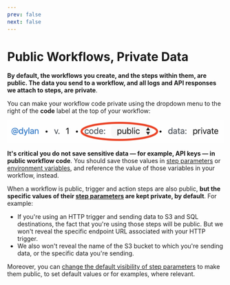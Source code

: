 ```yaml
---
prev: false
next: false
---
```


# Public Workflows, Private Data

**By default, the workflows you create, and the steps within them, are public. The data you send to a workflow, and all logs and API responses we attach to steps, are private**.

You can make your workflow code private using the dropdown menu to the right of the **code** label at the top of your workflow:

<div>
<img alt="Workflow visibility toggle" src="./images/toggle-workflow-visibility.png">
</div>

**It's critical you do not save sensitive data — for example, API keys — in public workflow code**. You should save those values in [step parameters](/workflows/steps/#passing-data-to-steps-step-parameters) or [environment variables](/environment-variables/), and reference the value of those variables in your workflow, instead.

When a workflow is public, trigger and action steps are also public, **but the specific values of their [step parameters](/workflows/steps/#passing-data-to-steps-step-parameters) are kept private, by default**. For example:

- If you're using an HTTP trigger and sending data to S3 and SQL destinations, the fact that you're using those steps will be public. But we won't reveal the specific endpoint URL associated with your HTTP trigger.
- We also won't reveal the name of the S3 bucket to which you're sending data, or the specific data you're sending.

Moreover, you can [change the default visibility of step parameters](/workflows/steps/#the-values-of-step-params-are-private-by-default) to make them public, to set default values or for examples, where relevant.

<Footer />
